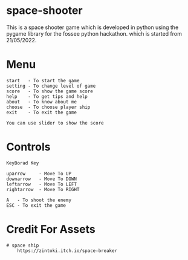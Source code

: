 # space-shooter
This is a space shooter game which is developed in python using the pygame library for the fossee python hackathon. which is started from 21/05/2022.

# Menu
    start   - To start the game
    setting - To change level of game
    score   - To show the game score
    help    - To get tips and help
    about   - To know about me
    choose  - To choose player ship
    exit    - To exit the game

    You can use slider to show the score
    
# Controls
    KeyBorad Key
    
    uparrow     - Move To UP
    downarrow   - Move To DOWN
    leftarrow   - Move To LEFT
    rightarrow  - Move To RIGHT
    
    A   - To shoot the enemy
    ESC - To exit the game
    
# Credit For Assets
    # space ship
        https://zintoki.itch.io/space-breaker
